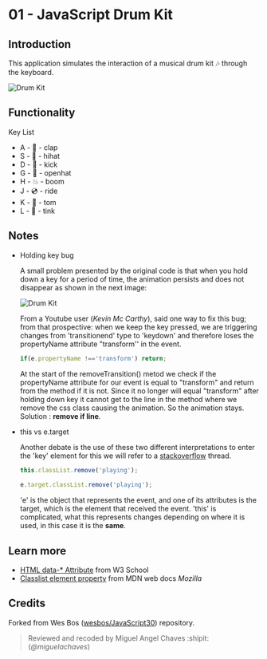
# 01 - JavaScript Drum Kit
## Introduction
This application simulates the interaction of a musical drum kit :notes: through the keyboard.

![Drum Kit](https://res.cloudinary.com/saaec/image/upload/v1607969343/index_xbzymq.jpg)

## Functionality
Key List
* A - :clap: - clap
* S - :dvd: - hihat
* D - :hammer: - kick
* G - :dvd: - openhat
* H - :boom: - boom
* J - :cd: - ride
* K - :shoe:  - tom
* L - :bell: - tink

## Notes
* Holding key bug

    A small problem presented by the original code is that when you hold down a key for a period of time, the animation persists and does not disappear as shown in the next image:

    ![Drum Kit](https://res.cloudinary.com/saaec/image/upload/v1607978171/bug_fsypy5.jpg)

    From a Youtube user (*Kevin Mc Carthy*), said one way to fix this bug; from that prospective: when we keep the key pressed, we are triggering changes from 'transitionend' type to 'keydown' and therefore loses the propertyName attribute "transform'' in the event.  

    ```javascript
    if(e.propertyName !=='transform') return;
    ```

    At the start of the removeTransition() metod we check if the propertyName attribute for our event is equal to "transform" and return from the method if it is not.  Since it no longer will equal "transform" after holding down key it cannot get to the line in the method where we remove the css class causing the animation.  So the animation stays. Solution : **remove if line**.

* this vs e.target
    
    Another debate is the use of these two different interpretations to enter the 'key' element for this we will refer to a [stackoverflow](https://bit.ly/37ixNyv) thread.

    ```javascript
    this.classList.remove('playing');
        
    e.target.classList.remove('playing');
    ```
    'e' is the object that represents the event, and one of its attributes is the target, which is the element that received the event. 'this' is complicated, what this represents changes depending on where it is used, in this case it is the **same**.

## Learn more
* [HTML data-* Attribute](https://www.w3schools.com/tags/att_data-.asp) from W3 School
* [Classlist element property](https://developer.mozilla.org/es/docs/Web/API/Element/classList) from MDN web docs *Mozilla*

## Credits
Forked from Wes Bos ([wesbos/JavaScript30](https://github.com/wesbos/JavaScript30)) repository.
> Reviewed and recoded by Miguel Angel Chaves :shipit: (*@miguelachaves*)

